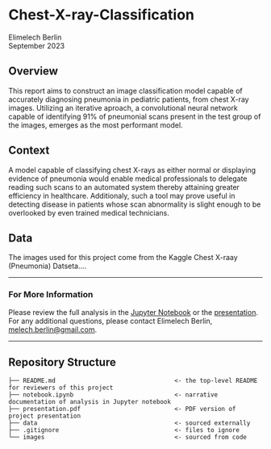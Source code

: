 # Chest-X-ray-Classification
Elimelech Berlin  
September 2023

## Overview
This report aims to construct an image classification model capable of accurately diagnosing pneumonia in pediatric patients, from chest X-ray images. Utilizing an iterative aproach, a convolutional neural network capable of identifying 91% of pneumonial scans present in the test group of the images, emerges as the most performant model.

## Context
A model capable of classifying chest X-rays as either normal or displaying evidence of pneumonia would enable medical professionals to delegate reading such scans to an automated system thereby attaining greater efficiency in healthcare. Additionaly, such a tool may prove useful in detecting disease in patients whose scan abnormality is slight enough to be overlooked by even trained medical technicians.

## Data
The images used for this project come from the Kaggle Chest X-raay (Pneumonia) Datseta....
***
### For More Information
Please review the full analysis in the [Jupyter Notebook](https://github.com/terminalcoder/Churn-in-Telecom/blob/main/notebook.ipynb) or the [presentation](https://github.com/terminalcoder/Churn-in-Telecom/blob/main/presentation.pdf).  
For any additional questions, please contact Elimelech Berlin, melech.berlin@gmail.com.

***
## Repository Structure
```
├── README.md                                 <- the top-level README for reviewers of this project
├── notebook.ipynb                            <- narrative documentation of analysis in Jupyter notebook
├── presentation.pdf                          <- PDF version of project presentation
├── data                                      <- sourced externally
├── .gitignore                                <- files to ignore
└── images                                    <- sourced from code
```
